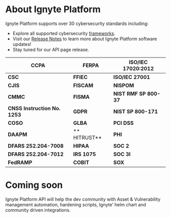 # About Ignyte Platform

Ignyte Platform supports over 30 cybersecurity standards including:


- Explore all supported cybersecurity [frameworks](https://ignyteplatform.com/all-frameworks/).
- Visit our [Release Notes](https://ignyteplatform.com/release-notes/) to learn more about Ignyte Platform software updates!
- Stay tuned for our API page release.

| CCPA  | FERPA | 	ISO/IEC 17020:2012 |
| ------------- | ------------- | ------------- |
| **CSC**  | **FFIEC**  | **ISO/IEC 27001**  |
| **CJIS**  | **FISCAM**  | **NISPOM**  |
| **CMMC**  | **FISMA**  | **NIST RMF SP 800-37**  |
| **CNSS Instruction No. 1253**  | **GDPR**  | **NIST SP 800-171**  |
| **COSO**  | **GLBA**  | **PCI DSS**  |
| **DAAPM**  | **	HITRUST**  | **PHI**  |
| **DFARS 252.204-7008**  | **HIPAA**  | **SOC 2**  |
| **DFARS 252.204-7012**  | **IRS 1075**  | **SOC 3l**  |
| **FedRAMP**  | **COBIT**  | **SOX**  |

# Coming soon

Ignyte Platform API will help the dev community with Asset & Vulnerability management automation, hardening scripts, Ignyte’ helm chart and community driven integrations. 
<!--

**Here are some ideas to get you started:**

🧙 Abstract Image
🍿 Description
🙋‍♀️ Realease notes
🌈 Automate cyber frameworks
👩‍💻 Coming soon: API for integrations coming soon (ex assets, vulnereability)  +  HELM, hardening scripts (K8s) 
🍿 
-->
